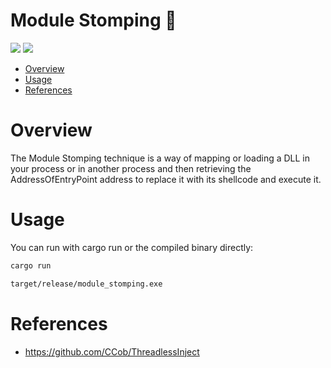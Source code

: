 # Module Stomping 🦀

<p align="left">
	<a href="https://www.rust-lang.org/"><img src="https://img.shields.io/badge/made%20with-Rust-red"></a>
	<a href="#"><img src="https://img.shields.io/badge/platform-windows-blueviolet"></a>
</p>

- [Overview](#overview)
- [Usage](#usage)
- [References](#references)

# Overview

The Module Stomping technique is a way of mapping or loading a DLL in your process or in another process and then retrieving the AddressOfEntryPoint address to replace it with its shellcode and execute it.

# Usage 

You can run with cargo run or the compiled binary directly:
```sh
cargo run
```
```sh
target/release/module_stomping.exe
```

# References

* https://github.com/CCob/ThreadlessInject